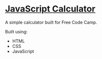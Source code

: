 # [JavaScript Calculator](https://leoreeves.github.io/projects/javascript-calculator/)

A simple calculator built for Free Code Camp.

Built using:

- HTML
- CSS
- JavaScript
